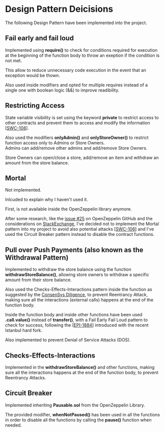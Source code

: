 # Design Pattern Deicisions

The following Design Pattern have been implemented into the project.

## Fail early and fail loud

Implemented using **require()** to check for conditions required for execution at the beginning of the function body to throw an exeption if the condition is not met.  

This allow to reduce unnecessary code execution in the event that an exception would be thown.

Also used inside modifiers and opted for multiple requires instead of a single one with boolean logic (&&) to improve readibility.

## Restricting Access

State variable visibility is set using the keyword **private** to restrict access to other contracts and prevent them to access and modify the information [[SWC-108](https://swcregistry.io/docs/SWC-108)]. 

Also used the modifiers **onlyAdmin()** and **onlyStoreOwner()** to restrict function access only to Admins or Store Owners.  
Admins can add/remove other admins and add/remove Store Owners.  

Store Owners can open/close a store, add/remove an item and withdraw an amount from the store balance.

## Mortal

Not implemented.  

Inlcuded to explain why I haven't used it.

First, is not available inside the OpenZeppelin library anymore.

After some research, like the [issue #25](https://github.com/OpenZeppelin/openzeppelin-contracts-ethereum-package/issues/25) on OpenZeppelin GitHub and the considerations on [StackExchange](https://ethereum.stackexchange.com/questions/59780/is-selfdestruct-a-good-practice), I've decided not to implement the Mortal pattern into my project to avoid also potential attacks [[SWC-106](https://swcregistry.io/docs/SWC-106)] and I've used the Circuit Breaker pattern instead to disable the contract functions.

## Pull over Push Payments (also known as the Withdrawal Pattern)

Implemented to withdraw the store balance using the function **withdrawStoreBalance()**, allowing store owners to withdraw a specific amount from their store balance. 

Also used the Checks-Effects-Interactions pattern inside the function as suggested by the [ConsenSys Diligence](https://diligence.consensys.net/blog/2019/09/stop-using-soliditys-transfer-now/), to prevent Reentrancy Attack, making sure all the interactions (external calls) happens at the end of the function body.

Inside the function body and inside other functions have been used **.call.value()** instead of **transfer()**, with a Fail Early Fail Loud pattern to check for success, following the [[EPI-1884](https://github.com/ethereum/EIPs/blob/master/EIPS/eip-1884.md)] introduced with the recent Istanbul hard fork.

Also implemented to prevent Denial of Service Attacks (DOS).

## Checks-Effects-Interactions 

Implemented in the **withdrawStoreBalance()** and other functions, making sure all the interactions happens at the end of the function body, to prevent Reentrancy Attacks.

## Circuit Breaker

Implemented inheriting **Pausable.sol** from the OpenZeppelin Library.

The provided modifier, **whenNotPaused()** has been used in all the functions in order to disable all the functions by calling the **pause()** function when needed.
